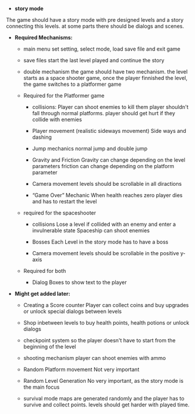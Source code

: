 
* <b>story mode</b>

The game should have a story mode with pre designed levels and a story connecting this levels.
at some parts there should be dialogs and scenes.




* <b>Required Mechanisms:</b>

	* main menu
set setting, select mode, load save file and exit game

	* save files
start the last level played and continue the story

	* double mechanism
the game should have two mechanism.
the level starts as a space shooter game, once the player finnished the level, the game switches to a platformer game

	* Required for the Platformer game
		* collisions:
Player can shoot enemies to kill them
player shouldn't fall through normal platforms.
player should get hurt if they collide with enemies

		* Player movement (realistic sideways movement)
Side ways and dashing

		* Jump mechanics
normal jump and double jump

		* Gravity and Friction
Gravity can change depending on the level parameters
friction can change depending on the platform parameter

		* Camera movement
levels should be scrollable in all diractions

		* “Game Over” Mechanic
When health reaches zero player dies and has to restart the level

	* required for the spaceshooter

		* collisions
Lose a level if collided with an enemy and enter a invulnerable state
Spaceship can shoot enemies

		* Bosses
Each Level in the story mode has to have a boss

		* Camera movement
levels should be scrollable in the positive y-axis

	* Required for both

		* Dialog Boxes
to show text to the player

* <b>Might get added later:</b>

	* Creating a Score counter
Player can collect coins and buy upgrades or unlock special dialogs between levels


	* Shop inbetween levels
to buy health points, health potions or unlock dialogs

	* checkpoint system
so the player doesn't have to start from the beginning of the level

	* shooting mechanism
player can shoot enemies with ammo

	* Random Platform movement
Not very important

	* Random Level Generation
No very important, as the story mode is the main focus
	* survival mode
maps are generated randomly and the player has to survive and collect points.
levels should get harder with played time.

